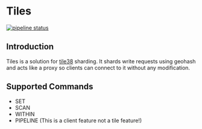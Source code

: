 # Tiles
[![pipeline status](https://gitlab.snapp.ir/golangify/tiles/badges/master/pipeline.svg)](https://gitlab.snapp.ir/golangify/tiles/commits/master)

## Introduction
Tiles is a solution for [tile38](https://github.com/tidwall/tile38) sharding.
It shards write requests using geohash and acts like a proxy so clients can connect to it without any modification.

## Supported Commands
- SET
- SCAN
- WITHIN
- PIPELINE (This is a client feature not a tile feature!)
